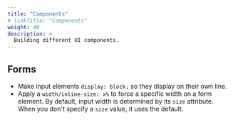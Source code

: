 ```yaml
---
title: "Components"
# linkTitle: "Components"
weight: 40
description: >
  Building different UI components.
---
```



## Forms

- Make input elements `display: block;` so they display on their own line.
- Apply a `width/inline-size: x%` to force a specific width on a form element. By default, input width is determined by its `size` attribute. When you don't specify a `size` value, it uses the default.